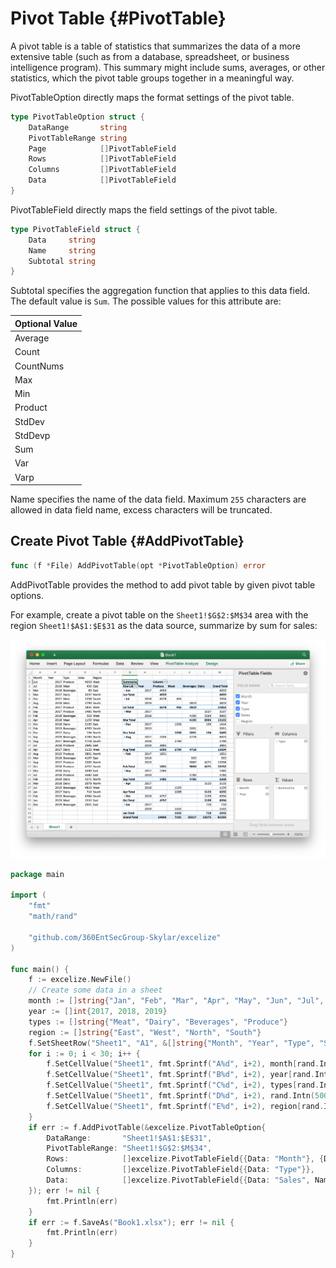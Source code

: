 # Pivot Table {#PivotTable}

A pivot table is a table of statistics that summarizes the data of a more extensive table (such as from a database, spreadsheet, or business intelligence program). This summary might include sums, averages, or other statistics, which the pivot table groups together in a meaningful way.

PivotTableOption directly maps the format settings of the pivot table.

```go
type PivotTableOption struct {
    DataRange       string
    PivotTableRange string
    Page            []PivotTableField
    Rows            []PivotTableField
    Columns         []PivotTableField
    Data            []PivotTableField
}
```

PivotTableField directly maps the field settings of the pivot table.

```go
type PivotTableField struct {
    Data     string
    Name     string
    Subtotal string
}
```

Subtotal specifies the aggregation function that applies to this data field. The default value is `Sum`. The possible values for this attribute are:

|Optional Value|
|---|
|Average|
|Count|
|CountNums|
|Max|
|Min|
|Product|
|StdDev|
|StdDevp|
|Sum|
|Var|
|Varp|

Name specifies the name of the data field. Maximum `255` characters are allowed in data field name, excess characters will be truncated.

## Create Pivot Table {#AddPivotTable}

```go
func (f *File) AddPivotTable(opt *PivotTableOption) error
```

AddPivotTable provides the method to add pivot table by given pivot table options.

For example, create a pivot table on the `Sheet1!$G$2:$M$34` area with the region `Sheet1!$A$1:$E$31` as the data source, summarize by sum for sales:

<p align="center"><img width="1117" src="./images/pivot_table_01.png" alt="create pivot table with excelize using Go"></p>

```go
package main

import (
    "fmt"
    "math/rand"

    "github.com/360EntSecGroup-Skylar/excelize"
)

func main() {
    f := excelize.NewFile()
    // Create some data in a sheet
    month := []string{"Jan", "Feb", "Mar", "Apr", "May", "Jun", "Jul", "Aug", "Sep", "Oct", "Nov", "Dec"}
    year := []int{2017, 2018, 2019}
    types := []string{"Meat", "Dairy", "Beverages", "Produce"}
    region := []string{"East", "West", "North", "South"}
    f.SetSheetRow("Sheet1", "A1", &[]string{"Month", "Year", "Type", "Sales", "Region"})
    for i := 0; i < 30; i++ {
        f.SetCellValue("Sheet1", fmt.Sprintf("A%d", i+2), month[rand.Intn(12)])
        f.SetCellValue("Sheet1", fmt.Sprintf("B%d", i+2), year[rand.Intn(3)])
        f.SetCellValue("Sheet1", fmt.Sprintf("C%d", i+2), types[rand.Intn(4)])
        f.SetCellValue("Sheet1", fmt.Sprintf("D%d", i+2), rand.Intn(5000))
        f.SetCellValue("Sheet1", fmt.Sprintf("E%d", i+2), region[rand.Intn(4)])
    }
    if err := f.AddPivotTable(&excelize.PivotTableOption{
        DataRange:       "Sheet1!$A$1:$E$31",
        PivotTableRange: "Sheet1!$G$2:$M$34",
        Rows:            []excelize.PivotTableField{{Data: "Month"}, {Data: "Year"}},
        Columns:         []excelize.PivotTableField{{Data: "Type"}},
        Data:            []excelize.PivotTableField{{Data: "Sales", Name: "Summarize", Subtotal: "Sum"}},
    }); err != nil {
        fmt.Println(err)
    }
    if err := f.SaveAs("Book1.xlsx"); err != nil {
        fmt.Println(err)
    }
}
```
